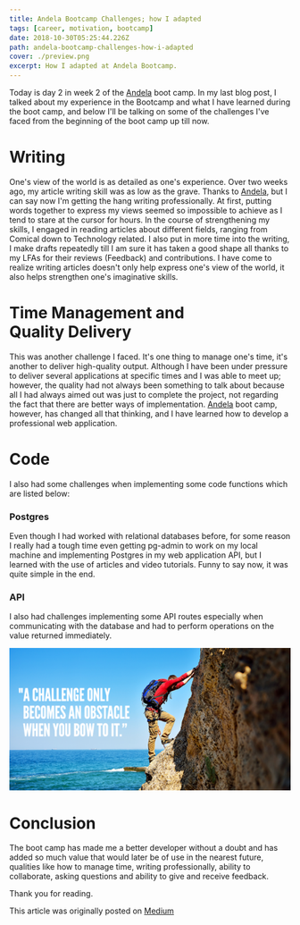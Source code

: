 ```yaml
---
title: Andela Bootcamp Challenges; how I adapted
tags: [career, motivation, bootcamp]
date: 2018-10-30T05:25:44.226Z
path: andela-bootcamp-challenges-how-i-adapted
cover: ./preview.png
excerpt: How I adapted at Andela Bootcamp.
---
```


Today is day 2 in week 2 of the [Andela](https://andela.com/) boot camp. In my last blog post, I talked about my experience in the Bootcamp and what I have learned during the boot camp, and below I'll be talking on some of the challenges I've faced from the beginning of the boot camp up till now.

# Writing
One's view of the world is as detailed as one's experience. Over two weeks ago, my article writing skill was as low as the grave. Thanks to [Andela](https://andela.com/), but I can say now I'm getting the hang writing professionally. At first, putting words together to express my views seemed so impossible to achieve as I tend to stare at the cursor for hours. In the course of strengthening my skills, I engaged in reading articles about different fields, ranging from Comical down to Technology related. I also put in more time into the writing, I make drafts repeatedly till I am sure it has taken a good shape all thanks to my LFAs for their reviews (Feedback) and contributions. I have come to realize writing articles doesn't only help express one's view of the world, it also helps strengthen one's imaginative skills.

# Time Management and Quality Delivery
This was another challenge I faced. It's one thing to manage one's time, it's another to deliver high-quality output. Although I have been under pressure to deliver several applications at specific times and I was able to meet up; however, the quality had not always been something to talk about because all I had always aimed out was just to complete the project, not regarding the fact that there are better ways of implementation. [Andela](https://andela.com/) boot camp, however, has changed all that thinking, and I have learned how to develop a professional web application.

# Code
I also had some challenges when implementing some code functions which are listed below:

### Postgres
 Even though I had worked with relational databases before, for some reason I really had a tough time even getting pg-admin to work on my local machine and implementing Postgres in my web application API, but I learned with the use of articles and video tutorials. Funny to say now, it was quite simple in the end.

### API
 I also had challenges implementing some API routes especially when communicating with the database and had to perform operations on the value returned immediately.

![](./challenge.png)

# Conclusion
The boot camp has made me a better developer without a doubt and has added so much value that would later be of use in the nearest future, qualities like how to manage time, writing professionally, ability to collaborate, asking questions and ability to give and receive feedback.

Thank you for reading.

This article was originally posted on [Medium](https://medium.com/@easybuoy/andela-bootcamp-challenges-how-i-adapted-2e44255210bf)